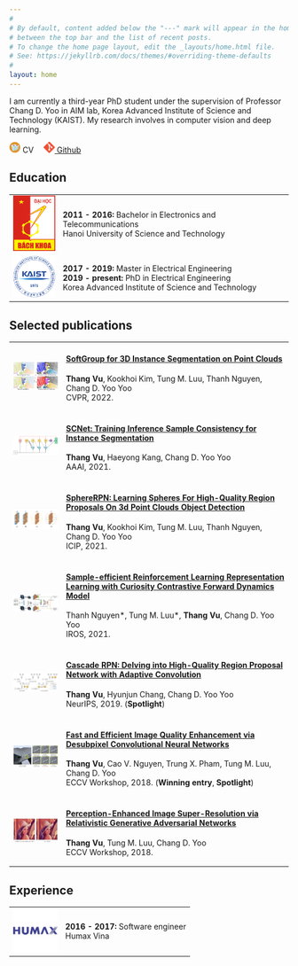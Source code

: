 ```yaml
---
#
# By default, content added below the "---" mark will appear in the home page
# between the top bar and the list of recent posts.
# To change the home page layout, edit the _layouts/home.html file.
# See: https://jekyllrb.com/docs/themes/#overriding-theme-defaults
#
layout: home
---
```



I am currently a third-year PhD student under the supervision of Professor Chang D. Yoo in AIM lab, Korea Advanced Institute of Science and Technology (KAIST). My research involves in computer vision and deep learning. 

<a ><img width="20"  src="/images/cv-icon.jpg" /> CV</a>&emsp;
<a href="https://github.com/thangvubk"><img width="20"  src="/images/Git-Icon.png" /> Github</a>&emsp;

## Education
<table>
  <tr>
    <td><img width="80" height="100" src="/images/Logo_Hust.png"></td>
    <td>
      <p><b>2011 - 2016: </b> Bachelor in Electronics and Telecommunications<br>
      Hanoi University of Science and Technology<br>
      </p>
    </td>
 </tr>
 <tr>
    <td><img width="80" src="/images/KAIST_logo.png"></td>
    <td>
      <p><b>2017 - 2019: </b>Master in Electrical Engineering<br>
      <b>2019 - present: </b>PhD in Electrical Engineering<br>
      Korea Advanced Institute of Science and Technology
      </p>
    </td>
  </tr>
</table>

## Selected publications
<table>
  <tr>
    <td><a href="https://arxiv.org/pdf/2203.01509.pdf"><img width="200" src="/images/SoftGroup.png"></a></td>
    <td>
      <h4><a href="https://arxiv.org/pdf/2203.01509.pdf">SoftGroup for 3D Instance Segmentation on Point Clouds</a></h4>
      <p><b>Thang Vu</b>, Kookhoi Kim, Tung M. Luu, Thanh Nguyen, Chang D. Yoo Yoo<br>
        CVPR, 2022.
      </p>
    </td>
  </tr>
  
  <tr>
    <td><a href="https://arxiv.org/pdf/2012.10150.pdf"><img width="200" src="/images/SCNet.png"></a></td>
    <td>
      <h4><a href="https://arxiv.org/pdf/2012.10150.pdf">SCNet: Training Inference Sample Consistency for Instance Segmentation</a></h4>
      <p><b>Thang Vu</b>, Haeyong Kang, Chang D. Yoo Yoo<br>
        AAAI, 2021.
      </p>
    </td>
  </tr>
  
  <tr>
    <td><a href="https://ieeexplore.ieee.org/stamp/stamp.jsp?tp=&arnumber=9506249"><img width="200" src="/images/SphereRPN.png"></a></td>
    <td>
      <h4><a href="https://ieeexplore.ieee.org/stamp/stamp.jsp?tp=&arnumber=9506249">SphereRPN: Learning Spheres For High-Quality Region Proposals On 3d Point Clouds Object Detection</a></h4>
      <p><b>Thang Vu</b>, Kookhoi Kim, Tung M. Luu, Thanh Nguyen, Chang D. Yoo Yoo<br>
        ICIP, 2021.
      </p>
    </td>
  </tr>
  
  <tr>
    <td><a href="https://arxiv.org/pdf/2103.08255.pdf"><img width="200" src="/images/CCFDM.png"></a></td>
    <td>
      <h4><a href="https://arxiv.org/pdf/2103.08255.pdf">Sample-efficient Reinforcement Learning Representation Learning with Curiosity Contrastive Forward Dynamics Model</a></h4>
      <p>Thanh Nguyen*, Tung M. Luu*, <b>Thang Vu</b>, Chang D. Yoo Yoo<br>
        IROS, 2021.
      </p>
    </td>
  </tr>
  
  <tr>
    <td><a href="https://arxiv.org/abs/1909.06720"><img width="200" src="/images/NeurIPS2019_CascadeRPN.JPG"></a></td>
    <td>
      <h4><a href="https://arxiv.org/abs/1909.06720">Cascade RPN: Delving into High-Quality Region Proposal Network with Adaptive Convolution</a></h4>
      <p><b>Thang Vu</b>, Hyunjun Chang, Chang D. Yoo Yoo<br>
        NeurIPS, 2019. (<b>Spotlight</b>)
      </p>
    </td>
  </tr>
  <tr>
    <td><a href="http://openaccess.thecvf.com/content_ECCVW_2018/papers/11133/Vu_Fast_and_Efficient_Image_Quality_Enhancement_via_Desubpixel_Convolutional_Neural_ECCVW_2018_paper.pdf"><img width="200" src="/images/ECCV2018_FEQE.JPG"></a></td>
    <td>
      <h4><a href="http://openaccess.thecvf.com/content_ECCVW_2018/papers/11133/Vu_Fast_and_Efficient_Image_Quality_Enhancement_via_Desubpixel_Convolutional_Neural_ECCVW_2018_paper.pdf">Fast and Efficient Image Quality Enhancement via Desubpixel Convolutional Neural Networks</a></h4>
      <p><b>Thang Vu</b>, Cao V. Nguyen, Trung X. Pham, Tung M. Luu, Chang D. Yoo<br>
        ECCV Workshop, 2018. (<b>Winning entry</b>, <b>Spotlight</b>)
      </p>
    </td>
  </tr>
  <tr>
    <td><a href="http://openaccess.thecvf.com/content_ECCVW_2018/papers/11133/Vu_Perception-Enhanced_Image_Super-Resolution_via_Relativistic_Generative_Adversarial_Networks_ECCVW_2018_paper.pdf"><img width="200" src="/images/ECCV2018_PESR.JPG"></a></td>
    <td>
      <h4><a href="http://openaccess.thecvf.com/content_ECCVW_2018/papers/11133/Vu_Perception-Enhanced_Image_Super-Resolution_via_Relativistic_Generative_Adversarial_Networks_ECCVW_2018_paper.pdf">Perception-Enhanced Image Super-Resolution via Relativistic Generative Adversarial Networks</a></h4>
      <p><b>Thang Vu</b>, Tung M. Luu, Chang D. Yoo<br>
        ECCV Workshop, 2018.
      </p>
    </td>
  </tr>
</table>

## Experience
<table>
  <tr>
    <td><img width="80" src="/images/humax.jpg"></td>
    <td>
      <p><b>2016 - 2017: </b> Software engineer<br>
      Humax Vina<br>
      </p>
    </td>
 </tr>
</table>

